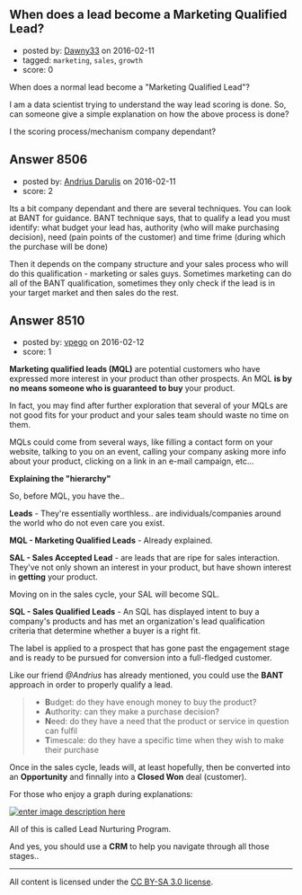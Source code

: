 ## When does a lead become a Marketing Qualified Lead?

- posted by: [Dawny33](https://stackexchange.com/users/6444670/dawny33) on 2016-02-11
- tagged: `marketing`, `sales`, `growth`
- score: 0

<p>When does a normal lead become a "Marketing Qualified Lead"?</p>

<p>I am a data scientist trying to understand the way lead scoring is done. So, can someone give a simple explanation on how the above process is done?</p>

<p>I the scoring process/mechanism company dependant?</p>



## Answer 8506

- posted by: [Andrius Darulis](https://stackexchange.com/users/7811429/andrius-darulis) on 2016-02-11
- score: 2

<p>Its a bit company dependant and there are several techniques. You can look at BANT for guidance. BANT technique says, that to qualify a lead you must identify: what budget your lead has, authority (who will make purchasing decision), need (pain points of the customer) and time frime (during which the purchase will be done)</p>

<p>Then it depends on the company structure and your sales process who will do this qualification - marketing or sales guys. Sometimes marketing can do all of the BANT qualification, sometimes they only check if the lead is in your target market and then sales do the rest. </p>



## Answer 8510

- posted by: [vpego](https://stackexchange.com/users/7073322/vpego) on 2016-02-12
- score: 1

<p><strong>Marketing qualified leads (MQL)</strong> are potential customers who have expressed more interest in your product than other prospects. An MQL <strong>is by no means someone who is guaranteed to buy</strong> your product. </p>

<p>In fact, you may find after further exploration that several of your MQLs are not good fits for your product and your sales team should waste no time on them.</p>

<p>MQLs could come from several ways, like filling a contact form on your website, talking to you on an event, calling your company asking more info about your product, clicking on a link in an e-mail campaign,  etc...</p>

<p><strong>Explaining the "hierarchy"</strong></p>

<p>So, before MQL, you have the..</p>

<p><strong>Leads</strong> - They're essentially worthless.. are individuals/companies around the world who do not even care you exist.</p>

<p><strong>MQL - Marketing Qualified Leads</strong> - Already explained.</p>

<p><strong>SAL - Sales Accepted Lead</strong> - are leads that are ripe for sales interaction. They've not only shown an interest in your product, but have shown interest in <strong>getting</strong> your product.</p>

<p>Moving on in the sales cycle, your SAL will become SQL. </p>

<p><strong>SQL - Sales Qualified Leads</strong> - An SQL has displayed intent to buy a company's products and has met an organization's lead qualification criteria that determine whether a buyer is a right fit. </p>

<p>The label is applied to a prospect that has gone past the engagement stage and is ready to be pursued for conversion into a full-fledged customer.</p>

<p>Like our friend <em>@Andrius</em> has already mentioned, you could use the <strong>BANT</strong> approach in order to properly qualify a lead.</p>

<blockquote>
  <ul>
  <li><strong>B</strong>udget: do they have enough money to buy the product?</li>
  <li><strong>A</strong>uthority: can they make a purchase decision?</li>
  <li><strong>N</strong>eed: do they have a need that the product or service in question can fulfil</li>
  <li><strong>T</strong>imescale: do they have a specific time when they wish to make their purchase</li>
  </ul>
</blockquote>

<p>Once in the sales cycle, leads will, at least hopefully, then be converted into an <strong>Opportunity</strong> and finnally into a <strong>Closed Won</strong> deal (customer).</p>

<p>For those who enjoy a graph during explanations:</p>

<p><a href="https://i.stack.imgur.com/gDjmf.png" rel="nofollow noreferrer"><img src="https://i.stack.imgur.com/gDjmf.png" alt="enter image description here"></a></p>

<p>All of this is called Lead Nurturing Program.</p>

<p>And yes, you should use a <strong>CRM</strong> to help you navigate through all those stages..</p>




---

All content is licensed under the [CC BY-SA 3.0 license](https://creativecommons.org/licenses/by-sa/3.0/).
